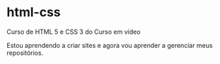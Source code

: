 # html-css
 Curso de HTML 5 e CSS 3 do Curso em vídeo

 Estou aprendendo a criar sites e agora vou aprender a gerenciar meus repositórios.
